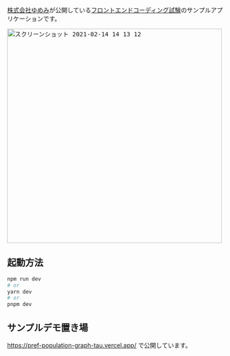 [株式会社ゆめみ](https://www.yumemi.co.jp/)が公開している[フロントエンドコーディング試験](https://notion.yumemi.co.jp/0e9ef27b55704d7882aab55cc86c999d)のサンプルアプリケーションです。

<kbd><img width="500" alt="スクリーンショット 2021-02-14 14 13 12" src="https://user-images.githubusercontent.com/3121046/221408000-bcbaeaf0-4b27-46da-854e-f7d72b047046.png"></kbd>

## 起動方法

```bash
npm run dev
# or
yarn dev
# or
pnpm dev
```

## サンプルデモ置き場

https://pref-population-graph-tau.vercel.app/ で公開しています。
